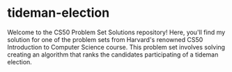 # tideman-election
Welcome to the CS50 Problem Set Solutions repository! Here, you'll find my solution for one of the problem sets from Harvard's renowned CS50 Introduction to Computer Science course. This problem set involves solving creating an algorithm that ranks the candidates participating of a tideman election. 
